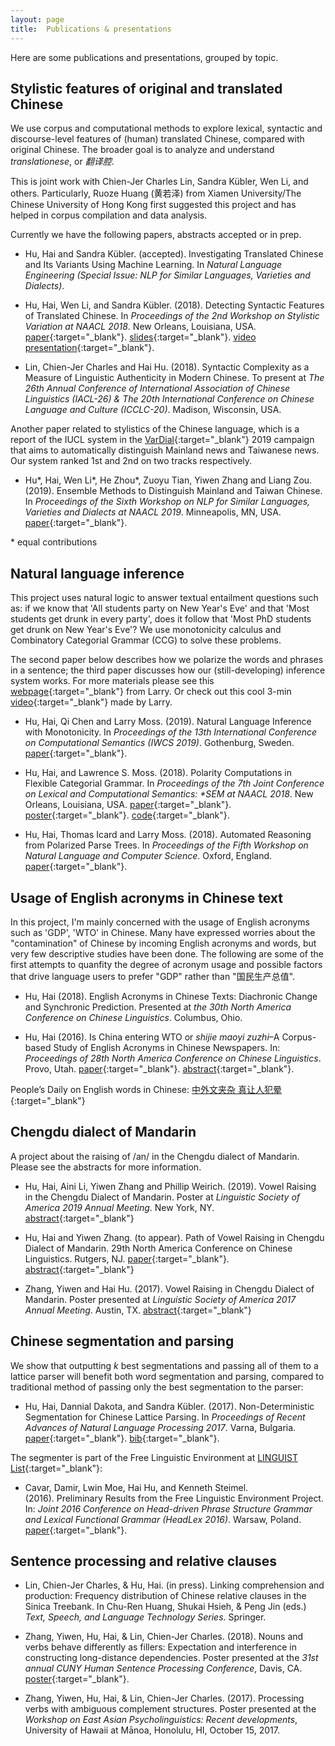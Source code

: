 ```yaml
---
layout: page
title:  Publications & presentations
---
```


Here are some publications and presentations, grouped by topic.

## Stylistic features of original and translated Chinese

We use corpus and computational methods to explore lexical, syntactic and discourse-level features of (human) translated Chinese, compared with original Chinese. The broader goal is to analyze and understand *translationese*, or *翻译腔*. 

This is joint work with Chien-Jer Charles Lin, Sandra Kübler, Wen Li, and others. Particularly, Ruoze Huang (黄若泽) from Xiamen University/The Chinese University of Hong Kong first suggested this project and has helped in corpus compilation and data analysis. 

Currently we have the following papers, abstracts accepted or in prep.

- Hu, Hai and Sandra Kübler. (accepted). Investigating Translated Chinese and Its Variants Using Machine Learning. In *Natural Language Engineering (Special Issue: NLP for Similar Languages, Varieties and Dialects)*.

- Hu, Hai, Wen Li, and Sandra Kübler. (2018). Detecting Syntactic Features of Translated Chinese. In *Proceedings of the 2nd Workshop on Stylistic Variation at NAACL 2018*. New Orleans, Louisiana, USA. [paper](http://www.aclweb.org/anthology/W18-1603){:target="_blank"}. [slides](https://huhailinguist.github.io/projects/presentation_naacl_workshop_final.pdf){:target="_blank"}. [video presentation](https://www.youtube.com/watch?v=Q1WgnwIvVZE){:target="_blank"}.

- Lin, Chien-Jer Charles and Hai Hu. (2018). Syntactic Complexity as a Measure of Linguistic Authenticity in Modern Chinese. To present at *The 26th Annual Conference of International Association of Chinese Linguistics (IACL-26) & The 20th International Conference on Chinese Language and Culture (ICCLC-20)*. Madison, Wisconsin, USA.

Another paper related to stylistics of the Chinese language, which is a report of the IUCL system in the [VarDial](https://sites.google.com/view/vardial2019/campaign?authuser=0){:target="_blank"} 2019 campaign that aims to automatically distinguish Mainland news and Taiwanese news. Our system ranked 1st and 2nd on two tracks respectively. 

- Hu*, Hai, Wen Li*, He Zhou*, Zuoyu Tian, Yiwen Zhang and Liang Zou. (2019). Ensemble Methods to Distinguish Mainland and Taiwan Chinese. In *Proceedings of the Sixth Workshop on NLP for Similar Languages, Varieties and Dialects at NAACL 2019*. Minneapolis, MN, USA. [paper](http://web.science.mq.edu.au/~smalmasi/vardial6/pdf/W19-1417.pdf){:target="_blank"}.

\* equal contributions

## Natural language inference

This project uses natural logic to answer textual entailment questions such as: if we know that 'All students party on New Year's Eve' and that 'Most students get drunk in every party', does it follow that 'Most PhD students get drunk on New Year's Eve'? We use monotonicity calculus and Combinatory Categorial Grammar (CCG) to solve these problems. 

The second paper below describes how we polarize the words and phrases in a sentence; the third paper discusses how our (still-developing) inference system works. For more materials please see this [webpage](https://logicforlanguage.blogspot.com/){:target="_blank"} from Larry. Or check out this cool 3-min [video](https://www.youtube.com/watch?v=-zBPHuBGZAE&feature=youtu.be){:target="_blank"} made by Larry.

- Hu, Hai, Qi Chen and Larry Moss. (2019). Natural Language Inference with Monotonicity. In *Proceedings of the 13th International Conference on Computational Semantics (IWCS 2019)*. Gothenburg, Sweden. [paper](https://www.aclweb.org/anthology/W19-0502){:target="_blank"}.

- Hu, Hai, and Lawrence S. Moss. (2018). Polarity Computations in Flexible Categorial Grammar. In *Proceedings of the 7th Joint Conference on Lexical and Computational Semantics: \*SEM at NAACL 2018*. New Orleans, Louisiana, USA. [paper](http://aclweb.org/anthology/S18-2015){:target="_blank"}. [poster](https://huhailinguist.github.io/projects/starSemPoster.pdf){:target="_blank"}. [code](https://github.com/huhailinguist/ccg2mono){:target="_blank"}.

- Hu, Hai, Thomas Icard and Larry Moss. (2018). Automated Reasoning from Polarized Parse Trees. In *Proceedings of the Fifth Workshop on Natural Language and Computer Science*. Oxford, England. [paper](https://easychair.org/publications/preprint/xJmn){:target="_blank"}.

## Usage of English acronyms in Chinese text

In this project, I'm mainly concerned with the usage of English acronyms such as 'GDP', 'WTO' in Chinese. Many have expressed worries about the "contamination" of Chinese by incoming English acronyms and words, but very few descriptive studies have been done. The following are some of the first attempts to quanfity the degree of acronym usage and possible factors that drive language users to prefer "GDP" rather than "国民生产总值".

- Hu, Hai (2018). English Acronyms in Chinese Texts: Diachronic Change and Synchronic Prediction. Presented at *the 30th North America Conference on Chinese Linguistics*. Columbus, Ohio.

- Hu, Hai (2016). Is China entering WTO or *shijie maoyi zuzhi*–A Corpus-based Study of English Acronyms in Chinese Newspapers. In: *Proceedings of 28th North America Conference on Chinese Linguistics*. Provo, Utah. [paper](https://arxiv.org/abs/1711.06895){:target="_blank"}. [abstract](2016_naccl_abstract_hai-hu.pdf){:target="_blank"}.

People’s Daily on English words in Chinese: [中外文夹杂 真让人犯晕](http://paper.people.com.cn/rmrb/html/2017-03/20/nw.D110000renmrb_20170320_7-01.htm){:target="_blank"}

## Chengdu dialect of Mandarin

A project about the raising of /an/ in the Chengdu dialect of Mandarin. Please see the abstracts for more information. 

- Hu, Hai, Aini Li, Yiwen Zhang and Phillip Weirich. (2019). Vowel Raising in the Chengdu Dialect of Mandarin. Poster at *Linguistic Society of America 2019 Annual Meeting*. New York, NY. [abstract](https://www.linguisticsociety.org/abstract/vowel-raising-chengdu-dialect-mandarin-0){:target="_blank"}

- Hu, Hai and Yiwen Zhang. (to appear). Path of Vowel Raising in Chengdu Dialect of Mandarin. 29th North America Conference on Chinese Linguistics. Rutgers, NJ. [paper](https://arxiv.org/abs/1803.03887){:target="_blank"}. [abstract](NACCL29_Hu_IndianaUniv.pdf){:target="_blank"}

- Zhang, Yiwen and Hai Hu. (2017). Vowel Raising in Chengdu Dialect of Mandarin. Poster presented at *Linguistic Society of America 2017 Annual Meeting*. Austin, TX. [abstract](http://www.linguisticsociety.org/abstract/vowel-raising-chengdu-dialect-mandarin){:target="_blank"}

## Chinese segmentation and parsing

We show that outputting _k_ best segmentations and passing all of them to a lattice parser will benefit both word segmentation and parsing, compared to traditional method of passing only the best segmentation to the parser:

- Hu, Hai, Dannial Dakota, and Sandra Kübler. (2017). Non-Deterministic Segmentation for Chinese Lattice Parsing. In *Proceedings of Recent Advances of Natural Language Processing 2017*. Varna, Bulgaria. [paper](http://acl-bg.org/proceedings/2017/RANLP%202017/pdf/RANLP043.pdf){:target="_blank"}. [bib](ranlp2017.bib.txt){:target="_blank"}.

The segmenter is part of the Free Linguistic Environment at [LINGUIST List](https://www.linguistlist.org/){:target="_blank"}:

- Cavar, Damir, Lwin Moe, Hai Hu, and Kenneth Steimel. (2016). Preliminary Results from the Free Linguistic Environment Project. In: *Joint 2016 Conference on Head-driven Phrase Structure Grammar and Lexical Functional Grammar (HeadLex 2016)*. Warsaw, Poland. [paper](http://web.stanford.edu/group/cslipublications/cslipublications/HPSG/2016/headlex2016-cmhs.pdf){:target="_blank"}.

## Sentence processing and relative clauses

- Lin, Chien-Jer Charles, & Hu, Hai. (in press). Linking comprehension and production: Frequency distribution of Chinese relative clauses in the Sinica Treebank. In Chu-Ren Huang, Shukai Hsieh, & Peng Jin (eds.) *Text, Speech, and Language Technology Series*. Springer.

- Zhang, Yiwen, Hu, Hai, & Lin, Chien-Jer Charles. (2018). Nouns and verbs behave differently as fillers: Expectation and interference in constructing long-distance dependencies. Poster presented at the *31st annual CUNY Human Sentence Processing Conference*, Davis, CA. [poster](https://huhailinguist.github.io/projects/2018_zhang_hu_lin_cuny_poster_final.pdf){:target="_blank"}.

- Zhang, Yiwen, Hu, Hai, & Lin, Chien-Jer Charles. (2017). Processing verbs with ambiguous complement structures. Poster presented at the *Workshop on East Asian Psycholinguistics: Recent developments*, University of Hawaii at Mānoa, Honolulu, HI, October 15, 2017.
